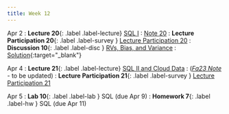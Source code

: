 ```yaml
---
title: Week 12
---
```



Apr 2
: **Lecture 20**{: .label .label-lecture} [SQL I](lecture/lec20)
    : [Note 20](https://ds100.org/course-notes/sql_I/sql_I.html)
: **Lecture Participation 20**{: .label .label-survey } [Lecture Participation 20](https://app.sli.do/event/62hDJ9HribzxN31P5uop6t/embed/polls/9da9cdb2-2c6e-4dc6-ac0b-b362f8ff9c5e)
: **Discussion 10**{: .label .label-disc } [RVs, Bias, and Variance](https://drive.google.com/file/d/13LesObZY6V7XDNLF0udzpALKNmv5Z6i7/view?usp=sharing)
    : [Solution](https://drive.google.com/file/d/1kYpIGDlbgHFPQDd-o_OXcfgiDgD3exeL/view?usp=sharing){:target="_blank"}

Apr 4
: **Lecture 21**{: .label .label-lecture} [SQL II and Cloud Data](lecture/lec21)
    : ([*Fa23 Note*](https://ds100.org/fa23-course-notes/sql_II/sql_II.html) - to be updated)
: **Lecture Participation 21**{: .label .label-survey } [Lecture Participation 21](https://app.sli.do/event/ppdAS6kKimDMgDiKi1vQzE/embed/polls/019fffd8-6448-40a8-8360-6d97cba43ee7)

Apr 5
: **Lab 10**{: .label .label-lab }  SQL (due Apr 9)
: **Homework 7**{: .label .label-hw } SQL (due Apr 11)